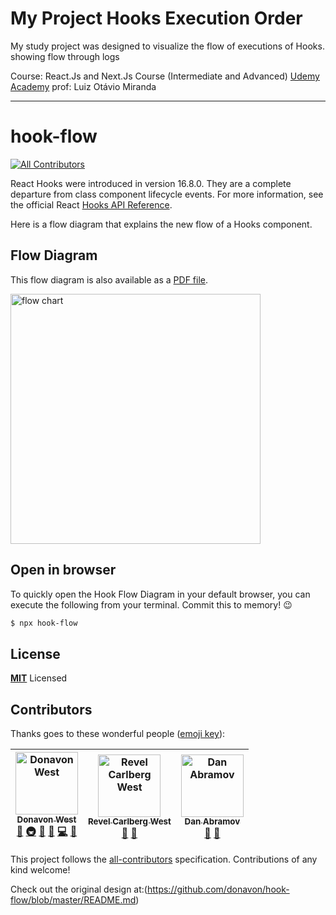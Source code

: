 # My Project Hooks Execution Order

My study project was designed to visualize the flow of executions of Hooks. showing flow through logs

Course: React.Js and Next.Js Course (Intermediate and Advanced) [Udemy Academy](https://www.udemy.com/) prof: Luiz Otávio Miranda

---

# hook-flow

[![All Contributors](https://img.shields.io/badge/all_contributors-3-orange.svg?style=flat-square)](#contributors)

React Hooks were introduced in version 16.8.0. They are a complete departure from class component lifecycle events.
For more information, see the official React
[Hooks API Reference](https://reactjs.org/docs/hooks-reference.html).

Here is a flow diagram that explains the new flow of a Hooks component.

## Flow Diagram

This flow diagram is also available as a [PDF file](https://github.com/donavon/hook-flow/blob/master/hook-flow.pdf).

<p>
<img src="https://raw.githubusercontent.com/donavon/hook-flow/master/hook-flow.png" alt="flow chart" width="400">
</p>

## Open in browser

To quickly open the Hook Flow Diagram in your default browser, you can execute the following
from your terminal. Commit this to memory! 😉

```bash
$ npx hook-flow
```

## License

**[MIT](LICENSE)** Licensed

## Contributors

Thanks goes to these wonderful people ([emoji key](https://github.com/all-contributors/all-contributors#emoji-key)):

<!-- ALL-CONTRIBUTORS-LIST:START - Do not remove or modify this section -->
<!-- prettier-ignore -->
| [<img src="https://avatars3.githubusercontent.com/u/887639?v=4" width="100px;" alt="Donavon West"/><br /><sub><b>Donavon West</b></sub>](http://donavon.com)<br />[🤔](#ideas-donavon "Ideas, Planning, & Feedback") [🚇](#infra-donavon "Infrastructure (Hosting, Build-Tools, etc)") [🚧](#maintenance-donavon "Maintenance") [👀](#review-donavon "Reviewed Pull Requests") [💻](https://github.com/donavon/hook-flow/commits?author=donavon "Code") [🎨](#design-donavon "Design") | [<img src="https://avatars2.githubusercontent.com/u/29359616?v=4" width="100px;" alt="Revel Carlberg West"/><br /><sub><b>Revel Carlberg West</b></sub>](https://github.com/revelcw)<br />[🤔](#ideas-revelcw "Ideas, Planning, & Feedback") [🎨](#design-revelcw "Design") | [<img src="https://avatars0.githubusercontent.com/u/810438?v=4" width="100px;" alt="Dan Abramov"/><br /><sub><b>Dan Abramov</b></sub>](http://twitter.com/dan_abramov)<br />[🤔](#ideas-gaearon "Ideas, Planning, & Feedback") [🎨](#design-gaearon "Design") |
| :---: | :---: | :---: |

<!-- ALL-CONTRIBUTORS-LIST:END -->

This project follows the [all-contributors](https://github.com/all-contributors/all-contributors) specification. Contributions of any kind welcome!

Check out the original design at:(https://github.com/donavon/hook-flow/blob/master/README.md)
